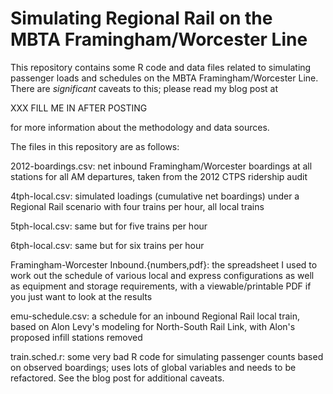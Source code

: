 # Simulating Regional Rail on the MBTA Framingham/Worcester Line

This repository contains some R code and data files related to
simulating passenger loads and schedules on the MBTA
Framingham/Worcester Line.  There are *significant* caveats to this;
please read my blog post at

XXX FILL ME IN AFTER POSTING

for more information about the methodology and data sources.

The files in this repository are as follows:

2012-boardings.csv: net inbound Framingham/Worcester boardings at all
stations for all AM departures, taken from the 2012 CTPS ridership
audit

4tph-local.csv: simulated loadings (cumulative net boardings) under a
Regional Rail scenario with four trains per hour, all local trains

5tph-local.csv: same but for five trains per hour

6tph-local.csv: same but for six trains per hour

Framingham-Worcester Inbound.{numbers,pdf}: the spreadsheet I used to
work out the schedule of various local and express configurations as
well as equipment and storage requirements, with a viewable/printable
PDF if you just want to look at the results

emu-schedule.csv: a schedule for an inbound Regional Rail local train,
based on Alon Levy's modeling for North-South Rail Link, with Alon's
proposed infill stations removed

train.sched.r: some very bad R code for simulating passenger counts
based on observed boardings; uses lots of global variables and needs
to be refactored.  See the blog post for additional caveats.

